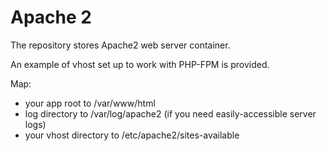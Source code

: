# Apache 2 #

The repository stores Apache2 web server container.

An example of vhost set up to work with PHP-FPM is provided.

Map:
* your app root to /var/www/html
* log directory to /var/log/apache2 (if you need easily-accessible server logs)
* your vhost directory to /etc/apache2/sites-available